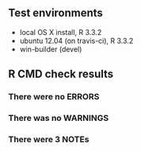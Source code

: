 
## Test environments
* local OS X install, R 3.3.2
* ubuntu 12.04 (on travis-ci), R 3.3.2
* win-builder (devel)

## R CMD check results

### There were no ERRORS

### There was no WARNINGS

### There were 3 NOTEs

